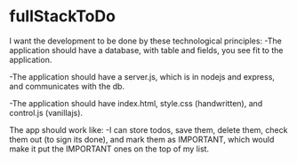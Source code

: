 # fullStackToDo

I want the development to be done by these technological principles:
-The application should have a database, with table and fields, you see fit to the application.

-The application should have a server.js, which is in nodejs and express, and communicates with the db.

-The application should have index.html, style.css (handwritten), and control.js (vanillajs).


The app should work like:
-I can store todos, save them, delete them, check them out (to sign its done), and mark them as IMPORTANT, which would make it put the IMPORTANT ones on the top of my list.
